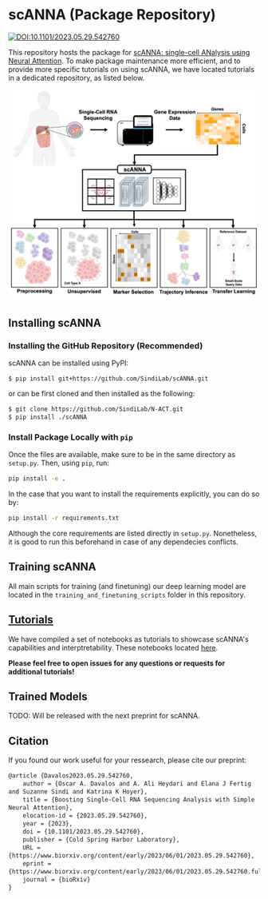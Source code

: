 # scANNA (Package Repository)

[![DOI:10.1101/2023.05.29.542760](http://img.shields.io/badge/DOI-10.1101/2023.05.29.542760-B31B1B.svg)](https://doi.org/10.1101/2023.05.29.542760)

This repository hosts the package for [scANNA: single-cell ANalysis using Neural Attention](https://www.biorxiv.org/content/10.1101/2023.05.29.542760v1). To make package maintenance more efficient, and to provide more specific tutorials on using scANNA, we have located tutorials in a dedicated repository, as listed below.

![scANNA_Diagram](scANNA_overview.jpg)

## Installing scANNA
### Installing the GitHub Repository (Recommended)
scANNA can be installed using PyPI:
```
$ pip install git+https://github.com/SindiLab/scANNA.git
```
or can be first cloned and then installed as the following:
```
$ git clone https://github.com/SindiLab/N-ACT.git
$ pip install ./scANNA
```

### Install Package Locally with `pip`
Once the files are available, make sure to be in the same directory as `setup.py`. Then, using `pip`, run:

````bash
pip install -e .
````
In the case that you want to install the requirements explicitly, you can do so by:
````bash
pip install -r requirements.txt
````
Although the core requirements are listed directly in `setup.py`. Nonetheless, it is good to run this beforehand in case of any dependecies conflicts.

## Training scANNA
All main scripts for training (and finetuning) our deep learning model are located in the `training_and_finetuning_scripts` folder in this repository.

## [Tutorials](https://github.com/SindiLab/Tutorials/tree/main/scANNA)
We have compiled a set of notebooks as tutorials to showcase scANNA's capabilities and interptretability. These notebooks located [here](https://github.com/SindiLab/Tutorials/tree/main/scANNA). 

**Please feel free to open issues for any questions or requests for additional tutorials!**

## Trained Models
TODO: Will be released with the next preprint for scANNA.


## Citation
If you found our work useful for your ressearch, please cite our preprint:
```
@article {Davalos2023.05.29.542760,
	author = {Oscar A. Davalos and A. Ali Heydari and Elana J Fertig and Suzanne Sindi and Katrina K Hoyer},
	title = {Boosting Single-Cell RNA Sequencing Analysis with Simple Neural Attention},
	elocation-id = {2023.05.29.542760},
	year = {2023},
	doi = {10.1101/2023.05.29.542760},
	publisher = {Cold Spring Harbor Laboratory},
	URL = {https://www.biorxiv.org/content/early/2023/06/01/2023.05.29.542760},
	eprint = {https://www.biorxiv.org/content/early/2023/06/01/2023.05.29.542760.full.pdf},
	journal = {bioRxiv}
}
```
